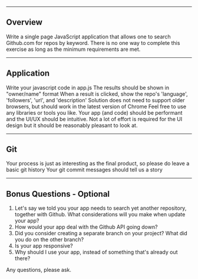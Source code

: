 --------------
Overview
--------------
Write a single page JavaScript application that allows one to search Github.com for repos by keyword.
There is no one way to complete this exercise as long as the minimum requirements are met.


--------------
Application
--------------
Write your javascript code in app.js
The results should be shown in "owner/name" format
When a result is clicked, show the repo's 'language', 'followers', 'url', and 'description'
Solution does not need to support older browsers, but should work in the latest version of Chrome
Feel free to use any libraries or tools you like.
Your app (and code) should be performant and the UI/UX should be intuitive. Not a lot of effort is required for the UI design but it should be reasonably pleasant to look at.


--------------
Git
--------------
Your process is just as interesting as the final product, so please do leave a basic git history
Your git commit messages should tell us a story


--------------------------
Bonus Questions - Optional
--------------------------
1) Let's say we told you your app needs to search yet another repository, together with Github. What considerations will you make when update your app?
2) How would your app deal with the Github API going down?
3) Did you consider creating a separate branch on your project? What did you do on the other branch?
4) Is your app responsive?
5) Why should I use your app, instead of something that's already out there?


Any questions, please ask.
